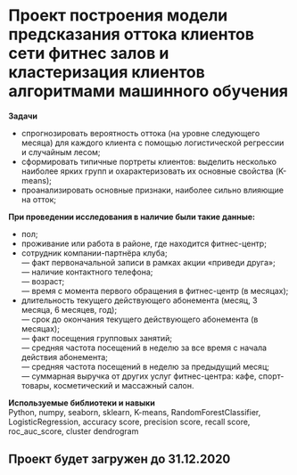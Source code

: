 # Проект построения модели предсказания оттока клиентов сети фитнес залов и кластеризация клиентов алгоритмами машинного обучения

**Задачи**  
- спрогнозировать вероятность оттока (на уровне следующего месяца) для каждого клиента с помощью логистической регрессии и случайным лесом;
- сформировать типичные портреты клиентов: выделить несколько наиболее ярких групп и охарактеризовать их основные свойства (K-means);
- проанализировать основные признаки, наиболее сильно влияющие на отток;

**При проведении исследования в наличие были такие данные:**  
- пол;  
- проживание или работа в районе, где находится фитнес-центр;  
- сотрудник компании-партнёра клуба;  
— факт первоначальной записи в рамках акции «приведи друга»;  
— наличие контактного телефона;  
— возраст;  
— время с момента первого обращения в фитнес-центр (в месяцах);  
- длительность текущего действующего абонемента (месяц, 3 месяца, 6 месяцев, год);  
— срок до окончания текущего действующего абонемента (в месяцах);  
— факт посещения групповых занятий;  
— средняя частота посещений в неделю за все время с начала действия абонемента;  
— средняя частота посещений в неделю за предыдущий месяц;  
— суммарная выручка от других услуг фитнес-центра: кафе, спорт-товары, косметический и массажный салон.  


**Используемые библиотеки и навыки**  
Python, numpy, seaborn, sklearn, K-means, RandomForestClassifier, LogisticRegression, accuracy score, precision score, recall score, roc_auc_score, cluster dendrogram


## Проект будет загружен до 31.12.2020

